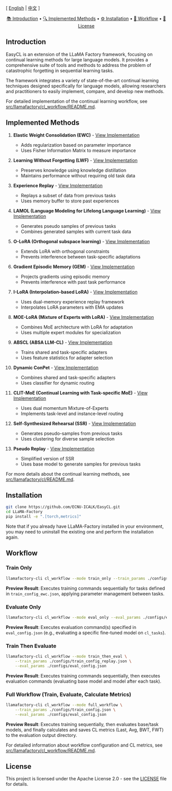 <!-- Logo (placeholder for future) -->
<!-- ![LLaMA Factory](assets/logo.png) -->

[ [English](README.md) | [中文](README_zh.md) ]

<p align="center">
  <a href="#introduction">📚 Introduction</a> •
  <a href="#implemented-methods">🔍 Implemented Methods</a> •
  <a href="#installation">⚙️ Installation</a> •
  <a href="#workflow">🚀 Workflow</a> •
  <a href="#license">📝 License</a>
</p>

## Introduction

EasyCL is an extension of the LLaMA Factory framework, focusing on continual learning methods for large language models. It provides a comprehensive suite of tools and methods to address the problem of catastrophic forgetting in sequential learning tasks.

The framework integrates a variety of state-of-the-art continual learning techniques designed specifically for language models, allowing researchers and practitioners to easily implement, compare, and develop new methods.

For detailed implementation of the continual learning workflow, see [src/llamafactory/cl_workflow/README.md](src/llamafactory/cl_workflow/README.md).

## Implemented Methods

1. **Elastic Weight Consolidation (EWC)** - [View Implementation](src/llamafactory/cl/ewc/README.md)
   - Adds regularization based on parameter importance
   - Uses Fisher Information Matrix to measure importance

2. **Learning Without Forgetting (LWF)** - [View Implementation](src/llamafactory/cl/lwf/README.md)
   - Preserves knowledge using knowledge distillation
   - Maintains performance without requiring old task data

3. **Experience Replay** - [View Implementation](src/llamafactory/cl/replay/README.md)
   - Replays a subset of data from previous tasks
   - Uses memory buffer to store past experiences

4. **LAMOL (Language Modeling for Lifelong Language Learning)** - [View Implementation](src/llamafactory/cl/lamol/README.md)
   - Generates pseudo samples of previous tasks
   - Combines generated samples with current task data

5. **O-LoRA (Orthogonal subspace learning)** - [View Implementation](src/llamafactory/cl/olora/README.md)
   - Extends LoRA with orthogonal constraints
   - Prevents interference between task-specific adaptations

6. **Gradient Episodic Memory (GEM)** - [View Implementation](src/llamafactory/cl/gem/README.md)
   - Projects gradients using episodic memory
   - Prevents interference with past task performance

7. **I-LoRA (Interpolation-based LoRA)** - [View Implementation](src/llamafactory/cl/ilora/README.md)
   - Uses dual-memory experience replay framework
   - Interpolates LoRA parameters with EMA updates

8. **MOE-LoRA (Mixture of Experts with LoRA)** - [View Implementation](src/llamafactory/cl/moelora/README.md)
   - Combines MoE architecture with LoRA for adaptation
   - Uses multiple expert modules for specialization

9. **ABSCL (ABSA LLM-CL)** - [View Implementation](src/llamafactory/cl/abscl/README.md)
   - Trains shared and task-specific adapters
   - Uses feature statistics for adapter selection

10. **Dynamic ConPet** - [View Implementation](src/llamafactory/cl/dynamic_conpet/README.md)
    - Combines shared and task-specific adapters
    - Uses classifier for dynamic routing

11. **CLIT-MoE (Continual Learning with Task-specific MoE)** - [View Implementation](src/llamafactory/cl/clitmoe/README.md)
    - Uses dual momentum Mixture-of-Experts
    - Implements task-level and instance-level routing

12. **Self-Synthesized Rehearsal (SSR)** - [View Implementation](src/llamafactory/cl/ssr/README.md)
    - Generates pseudo-samples from previous tasks
    - Uses clustering for diverse sample selection

13. **Pseudo Replay** - [View Implementation](src/llamafactory/cl/pseudo_replay/README.md)
    - Simplified version of SSR
    - Uses base model to generate samples for previous tasks

For more details about the continual learning methods, see [src/llamafactory/cl/README.md](src/llamafactory/cl/README.md).

## Installation

```bash
git clone https://github.com/ECNU-ICALK/EasyCL.git
cd LLaMA-Factory
pip install -e ".[torch,metrics]"
```
Note that if you already have LLaMA-Factory installed in your environment, you may need to uninstall the existing one and perform the installation again.


## Workflow

### Train Only

```bash
llamafactory-cli cl_workflow --mode train_only --train_params ./configs/train_config.json
```

**Preview Result**: Executes training commands sequentially for tasks defined in `train_config_ewc.json`, applying parameter management between tasks.

### Evaluate Only

```bash
llamafactory-cli cl_workflow --mode eval_only --eval_params ./configs/eval_config.json
```

**Preview Result**: Executes evaluation command(s) specified in `eval_config.json` (e.g., evaluating a specific fine-tuned model on `cl_tasks`).

### Train Then Evaluate

```bash
llamafactory-cli cl_workflow --mode train_then_eval \
    --train_params ./configs/train_config_replay.json \
    --eval_params ./configs/eval_config.json
```

**Preview Result**: Executes training commands sequentially, then executes evaluation commands (evaluating base model and model after each task).

### Full Workflow (Train, Evaluate, Calculate Metrics)

```bash
llamafactory-cli cl_workflow --mode full_workflow \
    --train_params ./configs/train_config.json \
    --eval_params ./configs/eval_config.json
```

**Preview Result**: Executes training sequentially, then evaluates base/task models, and finally calculates and saves CL metrics (Last, Avg, BWT, FWT) to the evaluation output directory.

For detailed information about workflow configuration and CL metrics, see [src/llamafactory/cl_workflow/README.md](src/llamafactory/cl_workflow/README.md).

## License

This project is licensed under the Apache License 2.0 - see the [LICENSE](LICENSE) file for details. 